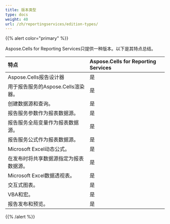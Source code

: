 ```yaml
---
title: 版本类型
type: docs
weight: 40
url: /zh/reportingservices/edition-types/
---
```


{{% alert color="primary" %}} 

Aspose.Cells for Reporting Services只提供一种版本。以下是其特点总结。

|**特点** |**Aspose.Cells for Reporting Services** |
| :- | :- |
|Aspose.Cells报告设计器 |是 |
|用于报告服务的Aspose.Cells渲染器。 |是 |
|创建数据源和查询。 |是 |
|报告服务参数作为报表数据源。 |是 |
|报告服务全局变量作为报表数据源。 |是 |
|报告服务公式作为报表数据源。 |是 |
|Microsoft Excel动态公式。 |是 |
|在发布时将共享数据源指定为报表数据源。 |是 |
|Microsoft Excel数据透视表。 |是 |
|交互式图表。 |是 |
|VBA和宏。 |是 |
|报告发布和预览。 |是 |
{{% /alert %}}
